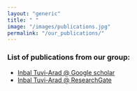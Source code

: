 ```yaml
---
layout: "generic"
title: " "
image: "/images/publications.jpg"
permalink: "/our_publications/"
---
```


### List of publications from our group:
* [Inbal Tuvi-Arad @ Google scholar](https://scholar.google.com/citations?user=bRqtuCAAAAAJ&hl=iw)
* [Inbal Tuvi-Arad @ ResearchGate](https://www.researchgate.net/profile/Inbal-Tuvi-Arad)
